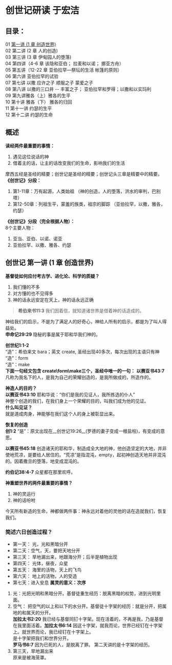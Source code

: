# 创世记研读 于宏洁
## 目录： 
01 [第一讲 (1 章 创造世界)](#创世记-第一讲-1-章-创造世界)   
02 第二讲 (2 章 人的创造)   
03 第三讲 (3 章 伊甸园人的堕落)   
04 第四讲（4-6 章 该隐和亚伯； 拉麦和以诺； 挪亚方舟）   
05 第五讲（12-22 章 亚伯拉罕—祭坛的生活 帐篷的原则）   
06 第六讲 亚伯拉罕的试验   
07 第七讲 以撒 应许之子 顺服之子 蒙爱之子   
08 第八讲 以撒的三口井 -- 丰富之子； 亚伯拉罕和罗得；以撒和以实玛利   
09 第九讲雅各（上）雅各的生平   
10 第十讲 雅各（下） 雅各的归回   
11 第十一讲 约瑟的生平   
12 第十二讲 约瑟的生命  
## 概述
**读经两件最重要的事情：**  
1. 遇见这位说话的神
2. 借着主的话，让主的话改变我们的生命，影响我们的生活

摩西五经是圣经的精要；创世记是圣经的精要；创世记头三章是精要中的精要。  
**《创世记》分段：**  
1. 第1-11章：万有起源，人类始祖 （神的创造，人的堕落，洪水的审判，巴别塔）
2. 第12-50章：列祖生平，蒙羞的族类，祖宗的脚踪 （亚伯拉罕，以撒，雅各，约瑟）

**《创世记》分段（完全根据人物）：**  
8个主要人物：  
1. 亚当、亚伯、以诺、诺亚
2. 亚伯拉罕、以撒、雅各、约瑟

## 创世记 第一讲 (1 章 创造世界)

**基督徒如何应付考古学、进化论、科学的质疑？**
1. 我们懂的不多
2. 对方懂的也不见得多
3. 神的话永远安定在天上，神的话永远正确

>**希伯来书11:3** 我们因着信，就知道诸世界是借着神的话造成的。

神给我们的启示，不是为了满足人的好奇心，神给人所有的启示，都是为了叫人得益处。  
**申命记29:29** 隐秘的事是属于耶和华我们神的。

**创世纪1:1-2**  
“造”：希伯来文 bara；英文 create, 圣经出现40多次，每次出现的主语只有神  
“造”：form  
“造”：make  
**下面一句经文包含 create\form\make三个，圣经中唯一的一句：**
**以赛亚书43:7** 凡称为我名下的人，是我为自己的荣耀创造的，是我所做成的，所造作的。

**神造人的目的？**  
__以赛亚书43:10__ 耶和华说：“你们是我的见证人，我所拣选的仆人”  
神整个创造的我们，在我们身上一个荣耀的目的，叫我们成为他的见证。  
**什么叫见证？**  
就是道成肉身，神能够在我们这个人的身上被彰显出来。  

**恢复的创造**  
**创1:2** “是”：原文出现在__创世记19:26__(罗德的妻子变成一根盐柱)，有变成的意思。

__以赛亚书45:18__ 创造诸天的耶和华，制造成全大地的神，他创造坚定的大地，并非使地荒凉，是要给人居住的。“荒凉”是指混沌，empty，起初神创造天地并非混沌的。因着撒旦的堕落，地变成混沌的。

__约伯记38:4-7__ 众星都在那里欢呼。

**神重塑世界的两件最重要的事情？**  
1. 神的灵运行
2. 神的话吩咐

今天所有新造的生命，神都做两件事：神永远对着他的灵他的话在造就我们，恢复我们。

### 简述六日创造过程？
- 第一天： 光，光和黑暗分开
- 第二天：空气，天，要把天地分开
- 第三天： 旱地漏出来，地跟海分开；后半是植物出现
- 第四天： 光体，昼夜，众星
- 第五天： 海里的活物，天上的飞鸟
- 第六天： 地上的活物，人的受造
- 第七天：进入安息
**属灵的意义：次序**  
1. 光：光把光明和黑暗分开。基督徒重生经历：脱离黑暗的权势，进到光明里面。
2. 空气： 把空气的以上和以下的水分开。基督徒十字架的经历：就是分开，把属地的和属天的分开。  
   __加拉太书2:20__ 我已经与基督同钉十字架。现在活着的，不再是我，乃是基督在我里面活着。__加拉太书6:14__ 因这十字架，就我而论，世界已经钉在十字架上。就世界而论，我已经钉在十字架上。  
   是十字架把我们和世界分开。   
   __罗马书6:7__ 因为已死的人，是脱离了罪。
   第二天讲的是十字架的经历。
3. 第三天，旱地漏出来  
    原来是被海笼罩。